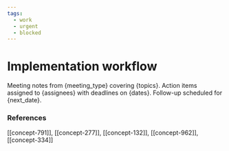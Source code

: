 ```yaml
---
tags:
  - work
  - urgent
  - blocked
---
```


# Implementation workflow

Meeting notes from {meeting_type} covering {topics}. Action items assigned to {assignees} with deadlines on {dates}. Follow-up scheduled for {next_date}.



### References
[[concept-791]], [[concept-277]], [[concept-132]], [[concept-962]], [[concept-334]]

